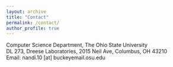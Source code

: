 ```yaml
---
layout: archive
title: "Contact"
permalink: /contact/
author_profile: true
---
```

Computer Science Department, The Ohio State University<br>
DL 273, Dreese Laboratories, 2015 Neil Ave, Columbus, OH 43210<br>
Email: nandi.10 [at] buckeyemail.osu.edu
